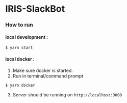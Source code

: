 # IRIS-SlackBot

### How to run

#### local development :
```
$ yarn start
```

#### local docker :
1. Make sure docker is started.
2. Run in terminal/command prompt 
```
$ yarn docker
```
3. Server should be running on `http://localhost:3000`